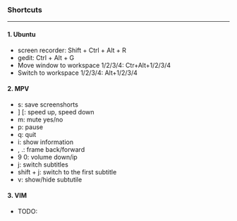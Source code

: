 ### Shortcuts
---

#### 1. Ubuntu
- screen recorder: Shift + Ctrl + Alt + R
- gedit: Ctrl + Alt + G
- Move window to workspace 1/2/3/4: Ctr+Alt+1/2/3/4
- Switch to workspace 1/2/3/4: Alt+1/2/3/4

#### 2. MPV
- s: save screenshorts
- ] [: speed up, speed down
- m: mute yes/no
- p: pause
- q: quit
- i: show information
- , .: frame back/forward
- 9 0: volume down/ip
- j: switch subtitles
- shift + j: switch to the first subtitle
- v: show/hide subtutile

#### 3. VIM
- TODO: 

